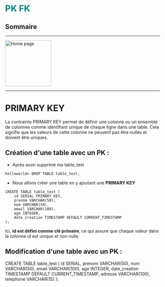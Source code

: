 <h1 style="color: #008080;">PK FK</h1>

## Sommaire

---

<a href="/PostgreSQL/README.md">
  <img src="/PostgreSQL/assets/img/button/home_page.png" alt="Home page" style="width: 150px; height: auto;">
</a>

---

# PRIMARY KEY

La contrainte PRIMARY KEY permet de définir une colonne ou un ensemble de colonnes comme identifiant unique de chaque ligne dans une table. Cela signifie que les valeurs de cette colonne ne peuvent pas être nulles et doivent être uniques.

## Création d'une table avec un PK :

- Après avori supprimé ma table_test

`helloworld> DROP TABLE table_test;`

- Nous allons créer une table en y ajoutant une **PRIMARY KEY**

```
CREATE TABLE table_test (
    id SERIAL PRIMARY KEY,
    prenom VARCHAR(50),
    nom VARCHAR(50),
    email VARCHAR(100),
    age INTEGER,
    date_creation TIMESTAMP DEFAULT CURRENT_TIMESTAMP
);
```

Ici, **id est défini comme clé primaire**, ce qui assure que chaque valeur dans la colonne id est unique et non nulle.

## Modification d'une table avec un PK :

CREATE TABLE table_test (
id SERIAL,
prenom VARCHAR(50),
nom VARCHAR(50),
email VARCHAR(100),
age INTEGER,
date_creation TIMESTAMP DEFAULT CURRENT_TIMESTAMP,
adresse VARCHAR(100),
telephone VARCHAR(15)
);
